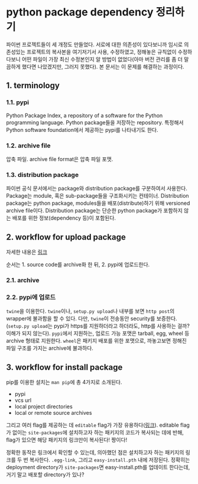 # python package dependency 정리하기
파이썬 프로젝트들이 세 개정도 만들었다. 서로에 대한 의존성이 있다보니까 임시로 의존성있는 프로젝트의 복사본을 여기저기서 사용, 수정하였고, 정해놓은 규칙없이 수정하다보니 어떤 파일이 가장 최신 수정본인지 알 방법이 없었다(아마 버전 관리를 좀 더 말끔하게 했다면 나았겠지만, 그러지 못했다). 
본 문서는 이 문제를 해결하는 과정이다. 

## 1. terminology
### 1.1. pypi
Python Package Index, a repository of a software for the Python programming language. Python package들을 저장하는 repository. 특정해서 Python software foundation에서 제공하는 pypi를 나타내기도 한다. 

### 1.2. archive file
압축 파일. archive file format은 압축 파일 포맷. 

### 1.3. distribution package
파이썬 공식 문서에서는 package와 distribution package를 구분하여서 사용한다. Package는 module, 혹은 sub-package들을 구조화시키는 컨테이너. Distribution package는 python package, modules들을 배포(distribute)하기 위해 versioned archive file이다. Distribution package는 단순한 python package가 포함하지 않는 배포를 위한 정보(dependency 등)이 포함된다. 

## 2. workflow for upload package
자세한 내용은 [링크](https://packaging.python.org/tutorials/packaging-projects/)

순서는 1. source code를 archive화 한 뒤, 2. pypi에 업로드한다. 

### 2.1. archive


### 2.2. pypi에 업로드
`twine`을 이용한다. `twine`이나, `setup.py upload`나 내부를 보면 `http post`의 wrapper에 불과함을 할 수 있다. 다만, `twine`이 전송동안 security를 보증한다. (`setup.py upload`는 pypi가 https를 지원하더라고 하더라도, http를 사용하는 걸까? 이해가 되지 않는다). 
`pypi`에서 지원하는, 업로드 가능 포맷은 tarball, egg, wheel 등 archive 형태로 지원한다. `wheel`은 패키지 배포를 위한 포맷으로, 까놓고보면 정해진 파일 구조를 가지는 archive에 불과하다. 




## 3. workflow for install package
pip를 이용한 설치는 `man pip`에 총 4가지로 소개된다. 
- pypi
- vcs url
- local project directories
- local or remote source archives

그리고 여러 flag를 제공하는 데 `editable` flag가 가장 유용하다([링크](https://setuptools.readthedocs.io/en/latest/setuptools.html#development-mode)). editable flag가 없이는 `site-packages`에 설치하고자 하는 패키지의 코드가 복사되는 데에 반해, flag가 있으면 해당 패키지의 링크만이 복사된다! 짱이다!

정확한 동작은 링크에서 확인할 수 있는데, 의아했던 점은 설치하고자 하는 패키지의 링크를 두 번 복사한다. `.egg-link`, 그리고 `easy-install.pth` 내에 저장된다. 정확히는 deployment directory가 `site-packages`면 easy-install.pth를 업데이트 한다는데, 거기 말고 배포할 directory가 있나?

